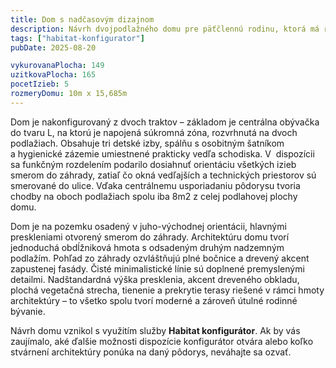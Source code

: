 ```yaml
---
title: Dom s nadčasovým dizajnom
description: Návrh dvojpodlažného domu pre päťčlennú rodinu, ktorá má rada minimalizmus. V Habitat konfigurátore sme vyskladali funkčne prehľadný a veľkostne optimalizovaný pôdorys, ktorý sme doplnili univerzálnymi dizajnovými prvkami a vkusnou kombináciou bielej omietky s dreveným obkladom. Zelená strecha nad prvým podlažím plynulo prechádza do hmoty balkóna, ktorý čiastočne kryje terasu pred dažďom a chráni južné presklenia pred letným prehrievaním. 
tags: ["habitat-konfigurator"]
pubDate: 2025-08-20

vykurovanaPlocha: 149
uzitkovaPlocha: 165
pocetIzieb: 5
rozmeryDomu: 10m x 15,685m
---
```


Dom je nakonfigurovaný z dvoch traktov – základom je centrálna obývačka do tvaru L, na ktorú je napojená súkromná zóna, rozvrhnutá na dvoch podlažiach. Obsahuje tri detské izby, spálňu s osobitným šatníkom a hygienické zázemie umiestnené prakticky vedľa schodiska.  V  dispozícii sa funkčným rozdelením podarilo dosiahnuť orientáciu všetkých izieb smerom do záhrady, zatiaľ čo okná vedľajších a technických priestorov sú smerované do ulice. Vďaka centrálnemu usporiadaniu pôdorysu tvoria chodby na oboch podlažiach spolu iba 8m2 z celej podlahovej plochy domu. 

Dom je na pozemku osadený v juho-východnej orientácii, hlavnými preskleniami otvorený smerom do záhrady. Architektúru domu tvorí jednoduchá obdĺžniková hmota s odsadeným druhým nadzemným podlažím. Pohľad zo záhrady ozvláštňujú plné bočnice a drevený akcent zapustenej fasády. Čisté minimalistické línie sú doplnené premyslenými detailmi. Nadštandardná výška presklenia, akcent dreveného obkladu, plochá vegetačná strecha, tienenie a prekrytie terasy riešené v rámci hmoty architektúry – to všetko spolu tvorí moderné a zároveň útulné rodinné bývanie.

Návrh domu vznikol s využitím služby <strong>Habitat konfigurátor</strong>. Ak by vás zaujímalo, aké ďalšie možnosti dispozície konfigurátor otvára alebo koľko stvárnení architektúry ponúka na daný pôdorys, neváhajte sa ozvať. 


